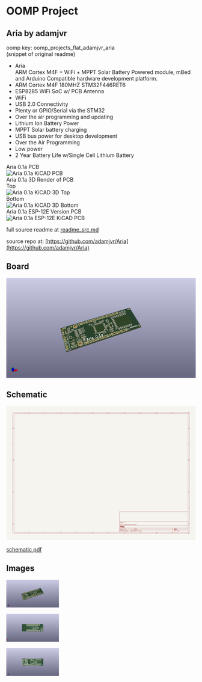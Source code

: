 # OOMP Project  
## Aria  by adamjvr  
  
oomp key: oomp_projects_flat_adamjvr_aria  
(snippet of original readme)  
  
- Aria  
ARM Cortex M4F + WiFi + MPPT Solar Battery Powered module, mBed and Arduino Compatible hardware development platform.  
- ARM Cortex M4F 180MHZ STM32F446RET6  
- ESP8285 WiFi SoC w/ PCB Antenna  
- WiFi  
- USB 2.0 Connectivity  
- Plenty or GPIO/Serial via the STM32  
- Over the air programming and updating  
- Lithium Ion Battery Power  
- MPPT Solar battery charging  
- USB bus power for desktop development  
- Over the Air Programming  
- Low power  
- 2 Year Battery Life w/Single Cell Lithium Battery  
  
  
Aria 0.1a PCB  
![Aria 0.1a KiCAD PCB](/IMG/Aria2D.png)  
Aria 0.1a 3D Render of PCB  
Top  
![Aria 0.1a KiCAD 3D Top](/IMG/Aria3DTop.png)  
Bottom  
![Aria 0.1a KiCAD 3D Bottom](/IMG/Aria3DBottom.png)  
Aria 0.1a ESP-12E Version PCB  
![Aria 0.1a ESP-12E KiCAD PCB](/IMG/Aria2DESP12.png)  
  
  full source readme at [readme_src.md](readme_src.md)  
  
source repo at: [https://github.com/adamjvr/Aria](https://github.com/adamjvr/Aria)  
## Board  
  
[![working_3d.png](working_3d_600.png)](working_3d.png)  
## Schematic  
  
[![working_schematic.png](working_schematic_600.png)](working_schematic.png)  
  
[schematic pdf](working_schematic.pdf)  
## Images  
  
[![working_3d.png](working_3d_140.png)](working_3d.png)  
  
[![working_3d_back.png](working_3d_back_140.png)](working_3d_back.png)  
  
[![working_3d_front.png](working_3d_front_140.png)](working_3d_front.png)  
